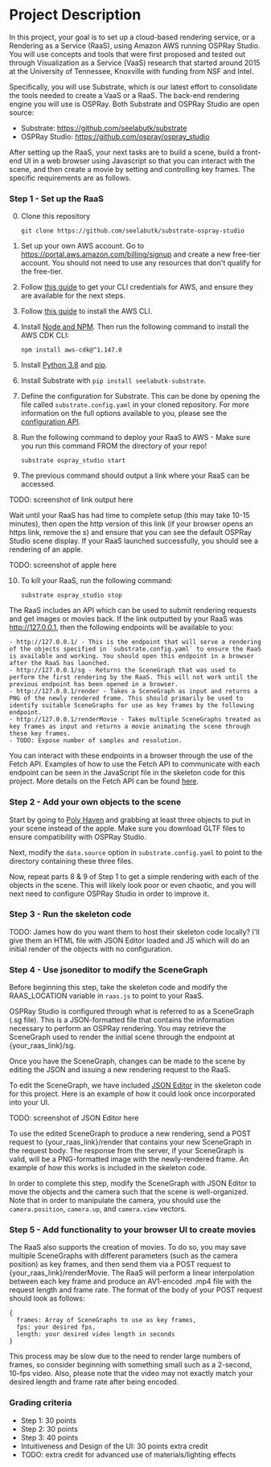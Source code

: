 # Project Description

In this project, your goal is to set up a cloud-based rendering service, or a Rendering as a Service (RaaS), using Amazon AWS running OSPRay Studio.
You will use concepts and tools that were first proposed and tested out through Visualization as a Service (VaaS) research that started around 2015 at the University of Tennessee, Knoxville with funding from NSF and Intel.

Specifically, you will use Substrate, which is our latest effort to consolidate the tools needed to create a VaaS or a RaaS. The back-end rendering engine you will use is OSPRay. Both Substrate and OSPRay Studio are open source:
  - Substrate: https://github.com/seelabutk/substrate
  - OSPRay Studio: https://github.com/ospray/ospray_studio

After setting up the RaaS, your next tasks are to build a scene, build a front-end UI in a web browser using Javascript so that you can interact with the scene, and then create a movie by setting and controlling key frames. The specific requirements are as follows.

### Step 1 - Set up the RaaS

0. Clone this repository

    ```git clone https://github.com/seelabutk/substrate-ospray-studio```

1. Set up your own AWS account. Go to https://portal.aws.amazon.com/billing/signup and create a new free-tier account. You should not need to use any resources that don't qualify for the free-tier.

2. Follow [this guide](docs/AWS_Account_Setup.md) to get your CLI credentials for AWS, and ensure they are available for the next steps.

3. Follow [this guide](https://docs.aws.amazon.com/cli/latest/userguide/getting-started-install.html) to install the AWS CLI.

4. Install [Node and NPM](https://nodejs.org/en/download/). Then run the following command to install the AWS CDK CLI:

    ```npm install aws-cdk@^1.147.0```

5. Install [Python 3.8](https://www.python.org/) and [pip](https://pip.pypa.io/en/stable/).

6. Install Substrate with `pip install seelabutk-substrate`.

7. Define the configuration for Substrate. This can be done by opening the file called `substrate.config.yaml` in your cloned repository.
For more information on the full options available to you, please see the [configuration API](https://github.com/seelabutk/substrate/blob/main/api/substrate.config.yaml).

8. Run the following command to deploy your RaaS to AWS - Make sure you run this command FROM the directory of your repo!

    ```substrate ospray_studio start```

9. The previous command should output a link where your RaaS can be accessed.

TODO: screenshot of link output here

Wait until your RaaS has had time to complete setup (this may take 10-15 minutes), then open the http version of this link (if your browser opens an https link, remove the s) and ensure that you can see the default OSPRay Studio scene display.
If your RaaS launched successfully, you should see a rendering of an apple.

TODO: screenshot of apple here

10. To kill your RaaS, run the following command:

    ```substrate ospray_studio stop```

The RaaS includes an API which can be used to submit rendering requests and get images or movies back. If the link outputted by your RaaS was http://127.0.0.1, then the following endpoints will be available to you:

    - http://127.0.0.1/ - This is the endpoint that will serve a rendering of the objects specified in `substrate.config.yaml` to ensure the RaaS is available and working. You should open this endpoint in a browser after the RaaS has launched.
    - http://127.0.0.1/sg - Returns the SceneGraph that was used to perform the first rendering by the RaaS. This will not work until the previous endpoint has been opened in a browser.
    - http://127.0.0.1/render - Takes a SceneGraph as input and returns a PNG of the newly rendered frame. This should primarily be used to identify suitable SceneGraphs for use as key frames by the following endpoint.
    - http://127.0.0.1/renderMovie - Takes multiple SceneGraphs treated as key frames as input and returns a movie animating the scene through these key frames.
    - TODO: Expose number of samples and resolution.

You can interact with these endpoints in a browser through the use of the Fetch API. Examples of how to use the Fetch API to communicate with each endpoint can be seen in the JavaScript file in the skeleton code for this project.
More details on the Fetch API can be found [here](https://developer.mozilla.org/en-US/docs/Web/API/Fetch_API/Using_Fetch).

### Step 2 - Add your own objects to the scene

Start by going to [Poly Haven](https://polyhaven.com/models) and grabbing at least three objects to put in your scene instead of the apple. Make sure you download GLTF files to ensure compatibility with OSPRay Studio.

Next, modify the `data.source` option in `substrate.config.yaml` to point to the directory containing these three files.

Now, repeat parts 8 & 9 of Step 1 to get a simple rendering with each of the objects in the scene. This will likely look poor or even chaotic, and you will next need to configure OSPRay Studio in order to improve it.

### Step 3 - Run the skeleton code

TODO: James how do you want them to host their skeleton code locally? I'll give them an HTML file with JSON Editor loaded and JS which will do an initial render of the objects with no configuration.

### Step 4 - Use jsoneditor to modify the SceneGraph

Before beginning this step, take the skeleton code and modify the RAAS_LOCATION variable in `raas.js` to point to your RaaS.

OSPRay Studio is configured through what is referred to as a SceneGraph (.sg file). This is a JSON-formatted file that contains the information necessary to perform an OSPRay rendering.
You may retrieve the SceneGraph used to render the initial scene through the endpoint at {your_raas_link}/sg.

Once you have the SceneGraph, changes can be made to the scene by editing the JSON and issuing a new rendering request to the RaaS.

To edit the SceneGraph, we have included [JSON Editor](https://github.com/josdejong/jsoneditor) in the skeleton code for this project. Here is an example of how it could look once incorporated into your UI.

TODO: screenshot of JSON Editor here

To use the edited SceneGraph to produce a new rendering, send a POST request to {your_raas_link}/render that contains your new SceneGraph in the request body.
The response from the server, if your SceneGraph is valid, will be a PNG-formatted image with the newly-rendered frame. An example of how this works is included in the skeleton code.

In order to complete this step, modify the SceneGraph with JSON Editor to move the objects and the camera such that the scene is well-organized. Note that in order to manipulate the camera, you should use the
`camera.position`, `camera.up`, and `camera.view` vectors.

### Step 5 - Add functionality to your browser UI to create movies

The RaaS also supports the creation of movies. To do so, you may save multiple SceneGraphs with different parameters (such as the camera position) as key frames, and then send them via a POST request to {your_raas_link}/renderMovie.
The RaaS will perform a linear interpolation between each key frame and produce an AV1-encoded .mp4 file with the request length and frame rate. The format of the body of your POST request should look as follows:

    {
      frames: Array of SceneGraphs to use as key frames,
      fps: your desired fps,
      length: your desired video length in seconds
    }

This process may be slow due to the need to render large numbers of frames, so consider beginning with something small such as a 2-second, 10-fps video. Also, please note that the video may not exactly match your desired length and frame rate after being encoded.

### Grading criteria

  - Step 1: 30 points
  - Step 2: 30 points
  - Step 3: 40 points
  - Intuitiveness and Design of the UI: 30 points extra credit
  - TODO: extra credit for advanced use of materials/lighting effects
